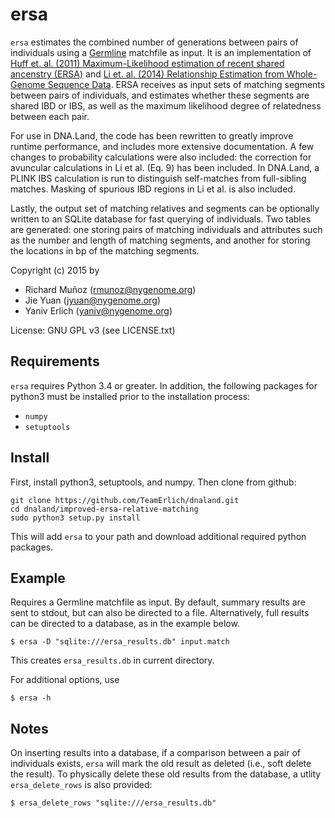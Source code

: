 # ersa
`ersa` estimates the combined number of generations between pairs of individuals using a [Germline](http://www1.cs.columbia.edu/~gusev/germline/) matchfile as input.  It is an implementation of [Huff et. al. (2011) Maximum-Likelihood estimation of recent shared ancenstry (ERSA)](http://genome.cshlp.org/content/21/5/768.full) and [Li et. al. (2014) Relationship Estimation from Whole-Genome Sequence Data](http://journals.plos.org/plosgenetics/article?id=10.1371/journal.pgen.1004144). ERSA receives as input sets of matching segments between pairs of individuals, and estimates whether these segments are shared IBD or IBS, as well as the maximum likelihood degree of relatedness between each pair.

For use in DNA.Land, the code has been rewritten to greatly improve runtime performance, and includes more extensive documentation. A few changes to probability calculations were also included: the correction for avuncular calculations in Li et al. (Eq. 9) has been included. In DNA.Land, a PLINK IBS calculation is run to distinguish self-matches from full-sibling matches. Masking of spurious IBD regions in Li et al. is also included. 

Lastly, the output set of matching relatives and segments can be optionally written to an SQLite database for fast querying of individuals. Two tables are generated: one storing pairs of matching individuals and attributes such as the number and length of matching segments, and another for storing the locations in bp of the matching segments.



Copyright (c) 2015 by
- Richard Muñoz (rmunoz@nygenome.org)
- Jie Yuan (jyuan@nygenome.org)
- Yaniv Erlich (yaniv@nygenome.org)

License: GNU GPL v3 (see LICENSE.txt)

## Requirements
`ersa` requires Python 3.4 or greater.  In addition, the following packages for python3 must be installed prior to the installation process:

- `numpy`
- `setuptools`

## Install
First, install python3, setuptools, and numpy.  Then clone from github:

    git clone https://github.com/TeamErlich/dnaland.git
    cd dnaland/improved-ersa-relative-matching
    sudo python3 setup.py install

This will add `ersa` to your path and download additional required python packages.

## Example
Requires a Germline matchfile as input.  By default, summary results are sent to stdout, but can also be directed to a file.  Alternatively, full results can be directed to a database, as in the example below.

    $ ersa -D "sqlite:///ersa_results.db" input.match

This creates `ersa_results.db` in current directory.

For additional options, use

    $ ersa -h

## Notes
On inserting results into a database, if a comparison between a pair of individuals exists, `ersa` will mark the old result as deleted (i.e., soft delete the result).  To physically delete these old results from the database, a utlity `ersa_delete_rows` is also provided:

    $ ersa_delete_rows "sqlite:///ersa_results.db"

